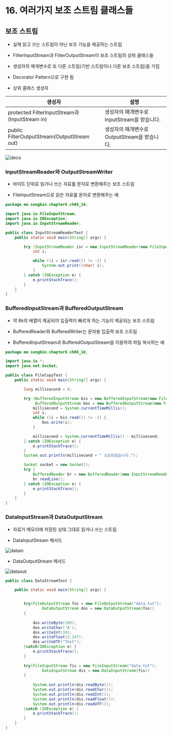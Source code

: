 # 16. 여러가지 보조 스트림 클래스들

## 보조 스트림

- 실제 읽고 쓰는 스트림이 아닌 보조 기능을 제공하는 스트림

- FilterInputStream과 FilterOutputStream이 보조 스트림의 상위 클래스들

- 생성자의 매개변수로 또 다른 스트림(기반 스트림이나 다른 보조 스트림)을 가짐

- Decorator Pattern으로 구현 됨

- 상위 클래스 생성자

| 생성자 | 설명 |
| ------ | ------ |
| protected FilterInputStream과(InputStream in) | 생성자의 매개변수로 InputStream을 받습니다. |
| public FilterOutputStream(OutputStream out) | 생성자의 매개변수로 OutputStream을 받습니다. |

![deco](https://gitlab.com/easyspubjava/javacoursework/-/raw/master/Chapter6/6-16/img/decostream.png)

### InputStreamReader와 OutputStreamWriter

- 바이트 단위로 읽거나 쓰는 자료를 문자로 변환해주는 보조 스트림

- FileInputStream으로 읽은 자료를 문자로 변환해주는 예

``` java
package me.sungbin.chapter6.ch06_16;

import java.io.FileInputStream;
import java.io.IOException;
import java.io.InputStreamReader;

public class InputStreamReaderTest {
    public static void main(String[] args) {

        try (InputStreamReader isr = new InputStreamReader(new FileInputStream("reader.txt"))) {
            int i;

            while ((i = isr.read()) != -1) {
                System.out.print((char) i);
            }
        } catch (IOException e) {
            e.printStackTrace();
        }
    }
}

```

### BufferedInputStream과 BufferedOutputStream

- 약 8k의 배열이 제공되어 입출력이 빠르게 하는 기능이 제공되는 보조 스트림

- BufferedReader와 BufferedWriter는 문자용 입출력 보조 스트림

- BufferedInputStream과 BufferedOutputStream을 이용하여 파일 복사하는 예

``` java
package me.sungbin.chapter6.ch06_16;

import java.io.*;
import java.net.Socket;

public class FileCopyTest {
    public static void main(String[] args) {

        long millisecond = 0;

        try (BufferedInputStream bis = new BufferedInputStream(new FileInputStream("a.zip"));
             BufferedOutputStream bos = new BufferedOutputStream(new FileOutputStream("copy.zip"))) {
            millisecond = System.currentTimeMillis();
            int i;
            while ((i = bis.read()) != -1) {
                bos.write(i);
            }

            millisecond = System.currentTimeMillis() - millisecond;
        } catch (IOException e) {
            e.printStackTrace();
        }
        System.out.println(millisecond + " 소요되었습니다.");

        Socket socket = new Socket();
        try {
            BufferedReader br = new BufferedReader(new InputStreamReader(socket.getInputStream()));
            br.readLine();
        } catch (IOException e) {
            e.printStackTrace();
        }
    }
}

```

### DataInputStream과 DataOutputStream

- 자료가 메모리에 저장된 상태 그대로 읽거나 쓰는 스트림

- DataInputStream 메서드

![datain](https://gitlab.com/easyspubjava/javacoursework/-/raw/master/Chapter6/6-16/img/datainput.png)

- DataOutputStream 메서드

![dataout](https://gitlab.com/easyspubjava/javacoursework/-/raw/master/Chapter6/6-16/img/dataoutput.png)

``` java
public class DataStreamTest {

	public static void main(String[] args) {


		try(FileOutputStream fos = new FileOutputStream("data.txt");
				DataOutputStream dos = new DataOutputStream(fos))
		{
		
			dos.writeByte(100);
			dos.writeChar('A');
			dos.writeInt(10);
			dos.writeFloat(3.14f);
			dos.writeUTF("Test");
		}catch(IOException e) {
			e.printStackTrace();
		}
		
		try(FileInputStream fis = new FileInputStream("data.txt");
				DataInputStream dis = new DataInputStream(fis))
		{
		
			System.out.println(dis.readByte());
			System.out.println(dis.readChar());
			System.out.println(dis.readInt());
			System.out.println(dis.readFloat());
			System.out.println(dis.readUTF());
		}catch (IOException e) {
			e.printStackTrace();
		}
	}
}
```
